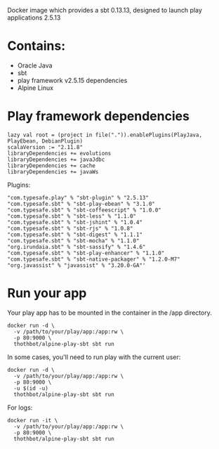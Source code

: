 Docker image which provides a sbt 0.13.13, designed to launch play applications 2.5.13

# Contains:
* Oracle Java
* sbt
* play framework v2.5.15 dependencies
* Alpine Linux

# Play framework dependencies

```
lazy val root = (project in file(".")).enablePlugins(PlayJava, PlayEbean, DebianPlugin)
scalaVersion := "2.11.8"
libraryDependencies += evolutions
libraryDependencies += javaJdbc
libraryDependencies += cache
libraryDependencies += javaWs
```

Plugins:
```
"com.typesafe.play" % "sbt-plugin" % "2.5.13"
"com.typesafe.sbt" % "sbt-play-ebean" % "3.1.0"
"com.typesafe.sbt" % "sbt-coffeescript" % "1.0.0"
"com.typesafe.sbt" % "sbt-less" % "1.1.0"
"com.typesafe.sbt" % "sbt-jshint" % "1.0.4"
"com.typesafe.sbt" % "sbt-rjs" % "1.0.8"
"com.typesafe.sbt" % "sbt-digest" % "1.1.1"
"com.typesafe.sbt" % "sbt-mocha" % "1.1.0"
"org.irundaia.sbt" % "sbt-sassify" % "1.4.6"
"com.typesafe.sbt" % "sbt-play-enhancer" % "1.1.0"
"com.typesafe.sbt" % "sbt-native-packager" % "1.2.0-M7"
"org.javassist" % "javassist" % "3.20.0-GA"' 
```

# Run your app

Your play app has to be mounted in the container in the /app directory. 

```
docker run -d \
  -v /path/to/your/play/app:/app:rw \
  -p 80:9000 \
  thothbot/alpine-play-sbt sbt run
```

In some cases, you'll need to run play with the current user:
```
docker run -d \
  -v /path/to/your/play/app:/app:rw \
  -p 80:9000 \
  -u $(id -u)
  thothbot/alpine-play-sbt sbt run
```

For logs:

```
docker run -it \
  -v /path/to/your/play/app:/app:rw \
  -p 80:9000 \
  thothbot/alpine-play-sbt sbt run
```